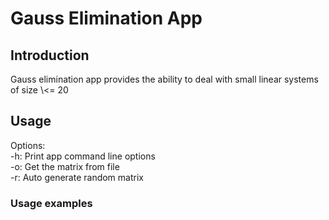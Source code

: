 <h1>Gauss Elimination App </h1>
  <h2>Introduction</h2>
    <section>Gauss elimination app provides the ability to deal with small linear systems of size \<= 20</section>
  <h2>Usage</h2>
  <section>
    Options:<br>
    -h: Print app command line options<br>
    -o: Get the matrix from file<br>
    -r: Auto generate random matrix<br>
  </section>
  <h3>Usage examples</h3>
  
